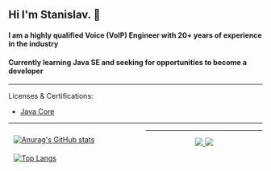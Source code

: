 ## Hi I'm Stanislav. 👋

#### I am a highly qualified Voice (VoIP) Engineer with 20+ years of experience in the industry
#### Currently learning Java SE and seeking for opportunities to become a developer

---

Licenses & Certifications:
* [Java Core](https://coursera.org/share/c3b56e4d583788e78ba84d15c8bb567a)

---
<div class="row" width = 100%>
	
<div class="column" style="float: left;
  width: 50%;
  padding: 10px;" >
		<a href="https://github.com/anuraghazra/github-readme-stats" target="_blank"><img src="https://github-readme-stats.vercel.app/api?username=ProsperousRF" alt="Anurag's GitHub stats"></a>
</div>

<div class="column" style="float: left;
  width: 50%;
  padding: 10px;">
<a href="https://github.com/anuraghazra/github-readme-stats" target="_blank"><img src="https://github-readme-stats.vercel.app/api/top-langs/?username=ProsperousRF" alt="Top Langs"></a>
</div>

</div>

<!--
[![Anurag's GitHub stats](https://github-readme-stats.vercel.app/api?username=ProsperousRF)](https://github.com/anuraghazra/github-readme-stats)
[![Top Langs](https://github-readme-stats.vercel.app/api/top-langs/?username=ProsperousRF&langs_count=3)](https://github.com/anuraghazra/github-readme-stats)
-->

---

<p align="center">
	<a href="https://twitter.com/ProsperousRF">
		<img src="https://img.shields.io/badge/Twitter-1DA1F2?style=for-the-badge&logo=twitter&logoColor=white">
	</a>
	<a href="https://www.linkedin.com/in/mrrakitov/">
		<img src="https://img.shields.io/badge/LinkedIn-0077B5?style=for-the-badge&logo=linkedin&logoColor=white">
	</a>
</p>



<!--
https://img.shields.io/badge/WhatsApp-25D366?style=for-the-badge&logo=whatsapp&logoColor=white
https://img.shields.io/badge/Telegram-2CA5E0?style=for-the-badge&logo=telegram&logoColor=white
https://img.shields.io/badge/Signal-%23039BE5.svg?&style=for-the-badge&logo=Signal&logoColor=white
https://img.shields.io/badge/Zoom-2D8CFF?style=for-the-badge&logo=zoom&logoColor=white
https://img.shields.io/badge/Facebook-1877F2?style=for-the-badge&logo=facebook&logoColor=white

https://img.shields.io/badge/LinkedIn-0077B5?style=for-the-badge&logo=linkedin&logoColor=white
https://img.shields.io/badge/PayPal-00457C?style=for-the-badge&logo=paypal&logoColor=white

<!--
**ProsperousRF/ProsperousRF** is a ✨ _special_ ✨ repository because its `README.md` (this file) appears on your GitHub profile.

Here are some ideas to get you started:

- 🔭 I’m currently working on ...
- 🌱 I’m currently learning ...
- 👯 I’m looking to collaborate on ...
- 🤔 I’m looking for help with ...
- 💬 Ask me about ...
- 📫 How to reach me: ...
- 😄 Pronouns: ...
- ⚡ Fun fact: ...
-->
